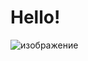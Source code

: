 # Hello!

![изображение](https://github.com/WAYLIVES/waylives.ReadMe/assets/130656326/4ce3c1ac-8556-469d-a51b-57a8d148e0f0)
